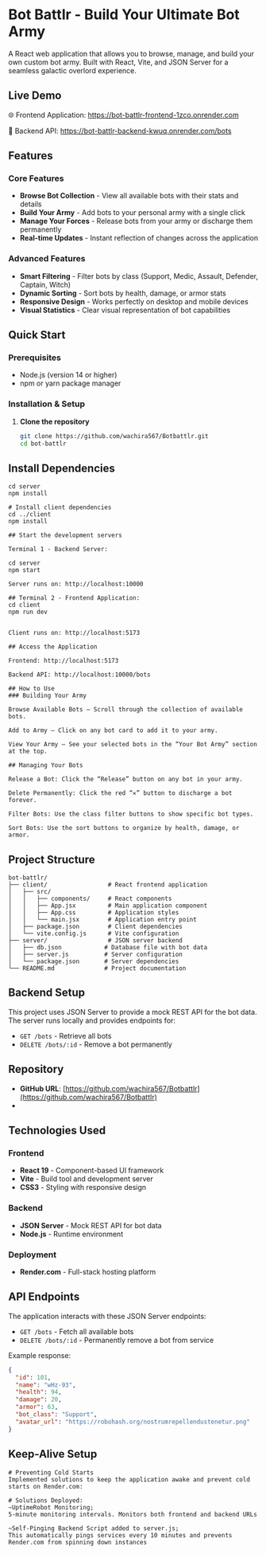 # Bot Battlr - Build Your Ultimate Bot Army

A React web application that allows you to browse, manage, and build your own custom bot army. Built with React, Vite, and JSON Server for a seamless galactic overlord experience.

## Live Demo

🌐 Frontend Application: https://bot-battlr-frontend-1zco.onrender.com

🔗 Backend API: https://bot-battlr-backend-kwuq.onrender.com/bots

## Features

### Core Features

- **Browse Bot Collection** - View all available bots with their stats and details
- **Build Your Army** - Add bots to your personal army with a single click
- **Manage Your Forces** - Release bots from your army or discharge them permanently
- **Real-time Updates** - Instant reflection of changes across the application

### Advanced Features

- **Smart Filtering** - Filter bots by class (Support, Medic, Assault, Defender, Captain, Witch)
- **Dynamic Sorting** - Sort bots by health, damage, or armor stats
- **Responsive Design** - Works perfectly on desktop and mobile devices
- **Visual Statistics** - Clear visual representation of bot capabilities

## Quick Start

### Prerequisites

- Node.js (version 14 or higher)
- npm or yarn package manager

### Installation & Setup

1. **Clone the repository**
   ```bash
   git clone https://github.com/wachira567/Botbattlr.git
   cd bot-battlr
   ```

## Install Dependencies

```# Install server dependencies
cd server
npm install

# Install client dependencies
cd ../client
npm install

## Start the development servers

Terminal 1 - Backend Server:

cd server
npm start

Server runs on: http://localhost:10000

## Terminal 2 - Frontend Application:
cd client
npm run dev


Client runs on: http://localhost:5173

## Access the Application

Frontend: http://localhost:5173

Backend API: http://localhost:10000/bots

## How to Use
### Building Your Army

Browse Available Bots — Scroll through the collection of available bots.

Add to Army — Click on any bot card to add it to your army.

View Your Army — See your selected bots in the “Your Bot Army” section at the top.

## Managing Your Bots

Release a Bot: Click the “Release” button on any bot in your army.

Delete Permanently: Click the red “✕” button to discharge a bot forever.

Filter Bots: Use the class filter buttons to show specific bot types.

Sort Bots: Use the sort buttons to organize by health, damage, or armor.
```

## Project Structure

```
bot-battlr/
├── client/                 # React frontend application
│   ├── src/
│   │   ├── components/     # React components
│   │   ├── App.jsx         # Main application component
│   │   ├── App.css         # Application styles
│   │   └── main.jsx        # Application entry point
│   ├── package.json        # Client dependencies
│   └── vite.config.js      # Vite configuration
├── server/                 # JSON server backend
│   ├── db.json            # Database file with bot data
│   ├── server.js          # Server configuration
│   └── package.json       # Server dependencies
└── README.md              # Project documentation
```

## Backend Setup

This project uses JSON Server to provide a mock REST API for the bot data. The server runs locally and provides endpoints for:

- `GET /bots` - Retrieve all bots
- `DELETE /bots/:id` - Remove a bot permanently

## Repository

- **GitHub URL**: [https://github.com/wachira567/Botbattlr](https://github.com/wachira567/Botbattlr)
-

## Technologies Used

### Frontend

- **React 19** - Component-based UI framework
- **Vite** - Build tool and development server
- **CSS3** - Styling with responsive design

### Backend

- **JSON Server** - Mock REST API for bot data
- **Node.js** - Runtime environment

### Deployment

- **Render.com** - Full-stack hosting platform

## API Endpoints

The application interacts with these JSON Server endpoints:

- `GET /bots` - Fetch all available bots
- `DELETE /bots/:id` - Permanently remove a bot from service

Example response:

```json
{
  "id": 101,
  "name": "wHz-93",
  "health": 94,
  "damage": 20,
  "armor": 63,
  "bot_class": "Support",
  "avatar_url": "https://robohash.org/nostrumrepellendustenetur.png"
}
```

## Keep-Alive Setup

```
# Preventing Cold Starts
Implemented solutions to keep the application awake and prevent cold starts on Render.com:

# Solutions Deployed:
~UptimeRobot Monitoring;
5-minute monitoring intervals. Monitors both frontend and backend URLs

~Self-Pinging Backend Script added to server.js;
This automatically pings services every 10 minutes and prevents  Render.com from spinning down instances
```
